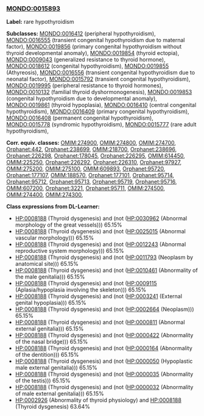 
### [MONDO:0015893](http://purl.obolibrary.org/obo/MONDO_0015893)
**Label:** rare hypothyroidism

**Subclasses:** [MONDO:0016412](http://purl.obolibrary.org/obo/MONDO_0016412) (peripheral hypothyroidism), [MONDO:0016555](http://purl.obolibrary.org/obo/MONDO_0016555) (transient congenital hypothyroidism due to maternal factor), [MONDO:0019856](http://purl.obolibrary.org/obo/MONDO_0019856) (primary congenital hypothyroidism without thyroid developmental anomaly), [MONDO:0019854](http://purl.obolibrary.org/obo/MONDO_0019854) (thyroid ectopia), [MONDO:0009043](http://purl.obolibrary.org/obo/MONDO_0009043) (generalized resistance to thyroid hormone), [MONDO:0018612](http://purl.obolibrary.org/obo/MONDO_0018612) (congenital hypothyroidism), [MONDO:0019855](http://purl.obolibrary.org/obo/MONDO_0019855) (Athyreosis), [MONDO:0016556](http://purl.obolibrary.org/obo/MONDO_0016556) (transient congenital hypothyroidism due to neonatal factor), [MONDO:0015792](http://purl.obolibrary.org/obo/MONDO_0015792) (transient congenital hypothyroidism), [MONDO:0019995](http://purl.obolibrary.org/obo/MONDO_0019995) (peripheral resistance to thyroid hormones), [MONDO:0010132](http://purl.obolibrary.org/obo/MONDO_0010132) (familial thyroid dyshormonogenesis), [MONDO:0019853](http://purl.obolibrary.org/obo/MONDO_0019853) (congenital hypothyroidism due to developmental anomaly), [MONDO:0019861](http://purl.obolibrary.org/obo/MONDO_0019861) (thyroid hypoplasia), [MONDO:0016410](http://purl.obolibrary.org/obo/MONDO_0016410) (central congenital hypothyroidism), [MONDO:0016409](http://purl.obolibrary.org/obo/MONDO_0016409) (primary congenital hypothyroidism), [MONDO:0016408](http://purl.obolibrary.org/obo/MONDO_0016408) (permanent congenital hypothyroidism), [MONDO:0015778](http://purl.obolibrary.org/obo/MONDO_0015778) (syndromic hypothyroidism), [MONDO:0015777](http://purl.obolibrary.org/obo/MONDO_0015777) (rare adult hypothyroidism), 

**Corr. equiv. classes:** [OMIM:274900](http://purl.obolibrary.org/obo/OMIM_274900), [OMIM:274800](http://purl.obolibrary.org/obo/OMIM_274800), [OMIM:274700](http://purl.obolibrary.org/obo/OMIM_274700), [Orphanet:442](http://www.orpha.net/ORDO/Orphanet_442), [Orphanet:238699](http://www.orpha.net/ORDO/Orphanet_238699), [OMIM:218700](http://purl.obolibrary.org/obo/OMIM_218700), [Orphanet:238696](http://www.orpha.net/ORDO/Orphanet_238696), [Orphanet:226298](http://www.orpha.net/ORDO/Orphanet_226298), [Orphanet:178045](http://www.orpha.net/ORDO/Orphanet_178045), [Orphanet:226295](http://www.orpha.net/ORDO/Orphanet_226295), [OMIM:614450](http://purl.obolibrary.org/obo/OMIM_614450), [OMIM:225250](http://purl.obolibrary.org/obo/OMIM_225250), [Orphanet:226292](http://www.orpha.net/ORDO/Orphanet_226292), [Orphanet:226310](http://www.orpha.net/ORDO/Orphanet_226310), [Orphanet:97927](http://www.orpha.net/ORDO/Orphanet_97927), [OMIM:275200](http://purl.obolibrary.org/obo/OMIM_275200), [OMIM:275100](http://purl.obolibrary.org/obo/OMIM_275100), [OMIM:609893](http://purl.obolibrary.org/obo/OMIM_609893), [Orphanet:95720](http://www.orpha.net/ORDO/Orphanet_95720), [Orphanet:177107](http://www.orpha.net/ORDO/Orphanet_177107), [OMIM:188570](http://purl.obolibrary.org/obo/OMIM_188570), [Orphanet:177101](http://www.orpha.net/ORDO/Orphanet_177101), [Orphanet:95714](http://www.orpha.net/ORDO/Orphanet_95714), [Orphanet:95712](http://www.orpha.net/ORDO/Orphanet_95712), [Orphanet:95713](http://www.orpha.net/ORDO/Orphanet_95713), [Orphanet:95719](http://www.orpha.net/ORDO/Orphanet_95719), [Orphanet:95716](http://www.orpha.net/ORDO/Orphanet_95716), [OMIM:607200](http://purl.obolibrary.org/obo/OMIM_607200), [Orphanet:3221](http://www.orpha.net/ORDO/Orphanet_3221), [Orphanet:95711](http://www.orpha.net/ORDO/Orphanet_95711), [OMIM:274500](http://purl.obolibrary.org/obo/OMIM_274500), [OMIM:274400](http://purl.obolibrary.org/obo/OMIM_274400), [OMIM:274300](http://purl.obolibrary.org/obo/OMIM_274300), 

**Class expressions from DL-Learner:**

- [HP:0008188](http://purl.obolibrary.org/obo/HP_0008188) (Thyroid dysgenesis) and (not ([HP:0030962](http://purl.obolibrary.org/obo/HP_0030962) (Abnormal morphology of the great vessels))) 65.15%
- [HP:0008188](http://purl.obolibrary.org/obo/HP_0008188) (Thyroid dysgenesis) and (not ([HP:0025015](http://purl.obolibrary.org/obo/HP_0025015) (Abnormal vascular morphology))) 65.15%
- [HP:0008188](http://purl.obolibrary.org/obo/HP_0008188) (Thyroid dysgenesis) and (not ([HP:0012243](http://purl.obolibrary.org/obo/HP_0012243) (Abnormal reproductive system morphology))) 65.15%
- [HP:0008188](http://purl.obolibrary.org/obo/HP_0008188) (Thyroid dysgenesis) and (not ([HP:0011793](http://purl.obolibrary.org/obo/HP_0011793) (Neoplasm by anatomical site))) 65.15%
- [HP:0008188](http://purl.obolibrary.org/obo/HP_0008188) (Thyroid dysgenesis) and (not ([HP:0010461](http://purl.obolibrary.org/obo/HP_0010461) (Abnormality of the male genitalia))) 65.15%
- [HP:0008188](http://purl.obolibrary.org/obo/HP_0008188) (Thyroid dysgenesis) and (not ([HP:0009115](http://purl.obolibrary.org/obo/HP_0009115) (Aplasia/hypoplasia involving the skeleton))) 65.15%
- [HP:0008188](http://purl.obolibrary.org/obo/HP_0008188) (Thyroid dysgenesis) and (not ([HP:0003241](http://purl.obolibrary.org/obo/HP_0003241) (External genital hypoplasia))) 65.15%
- [HP:0008188](http://purl.obolibrary.org/obo/HP_0008188) (Thyroid dysgenesis) and (not ([HP:0002664](http://purl.obolibrary.org/obo/HP_0002664) (Neoplasm))) 65.15%
- [HP:0008188](http://purl.obolibrary.org/obo/HP_0008188) (Thyroid dysgenesis) and (not ([HP:0000811](http://purl.obolibrary.org/obo/HP_0000811) (Abnormal external genitalia))) 65.15%
- [HP:0008188](http://purl.obolibrary.org/obo/HP_0008188) (Thyroid dysgenesis) and (not ([HP:0000422](http://purl.obolibrary.org/obo/HP_0000422) (Abnormality of the nasal bridge))) 65.15%
- [HP:0008188](http://purl.obolibrary.org/obo/HP_0008188) (Thyroid dysgenesis) and (not ([HP:0000164](http://purl.obolibrary.org/obo/HP_0000164) (Abnormality of the dentition))) 65.15%
- [HP:0008188](http://purl.obolibrary.org/obo/HP_0008188) (Thyroid dysgenesis) and (not ([HP:0000050](http://purl.obolibrary.org/obo/HP_0000050) (Hypoplastic male external genitalia))) 65.15%
- [HP:0008188](http://purl.obolibrary.org/obo/HP_0008188) (Thyroid dysgenesis) and (not ([HP:0000035](http://purl.obolibrary.org/obo/HP_0000035) (Abnormality of the testis))) 65.15%
- [HP:0008188](http://purl.obolibrary.org/obo/HP_0008188) (Thyroid dysgenesis) and (not ([HP:0000032](http://purl.obolibrary.org/obo/HP_0000032) (Abnormality of male external genitalia))) 65.15%
- [HP:0002926](http://purl.obolibrary.org/obo/HP_0002926) (Abnormality of thyroid physiology) and [HP:0008188](http://purl.obolibrary.org/obo/HP_0008188) (Thyroid dysgenesis) 63.64%


